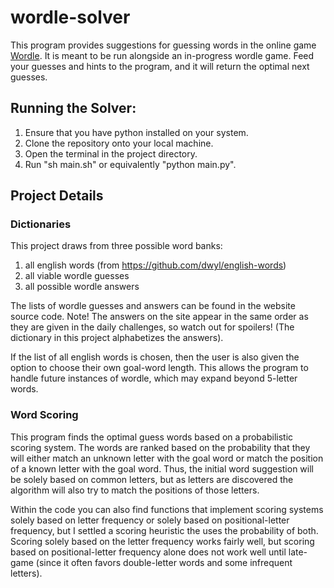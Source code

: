 # wordle-solver

This program provides suggestions for guessing words in the online game [Wordle](https://www.powerlanguage.co.uk/wordle/). It is meant to be run alongside an in-progress wordle game. Feed your guesses and hints to the program, and it will return the optimal next guesses. 

## Running the Solver:

1. Ensure that you have python installed on your system.
2. Clone the repository onto your local machine.
3. Open the terminal in the project directory.
4. Run "sh main.sh" or equivalently "python main.py".

## Project Details

### Dictionaries

This project draws from three possible word banks:

1. all english words (from https://github.com/dwyl/english-words)
2. all viable wordle guesses
3. all possible wordle answers

The lists of wordle guesses and answers can be found in the website source code. Note! The answers on the site appear in the same order as they are given in the daily challenges, so watch out for spoilers! (The dictionary in this project alphabetizes the answers).

If the list of all english words is chosen, then the user is also given the option to choose their own goal-word length. This allows the program to handle future instances of wordle, which may expand beyond 5-letter words.

### Word Scoring

This program finds the optimal guess words based on a probabilistic scoring system. The words are ranked based on the probability that they will either match an unknown letter with the goal word or match the position of a known letter with the goal word. Thus, the initial word suggestion will be solely based on common letters, but as letters are discovered the algorithm will also try to match the positions of those letters.

Within the code you can also find functions that implement scoring systems solely based on letter frequency or solely based on positional-letter frequency, but I settled a scoring heuristic the uses the probability of both. Scoring solely based on the letter frequency works fairly well, but scoring based on positional-letter frequency alone does not work well until late-game (since it often favors double-letter words and some infrequent letters).

